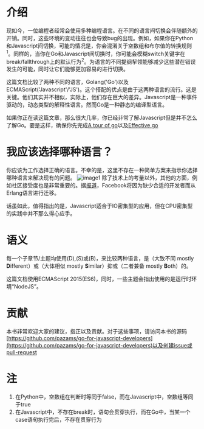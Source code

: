 # 介绍

现如今，一位编程者经常会使用多种编程语言。在不同的语言间切换会伴随额外的开销。同时，这些环境的变动往往也会导致bug的出现。例如，如果你在Python和Javascript间切换，可能的情况是，你会混淆关于空数组和布尔值的转换规则<sup>1</sup>。同样的，当你在Go和Javascript间切换时，你可能会模糊switch关键字在break/fallthrough上的默认行为<sup>2</sup>。为语言的不同提纲挈领能够减少这些潜在错误发生的可能，同时让它们能够更加容易的进行切换。

这篇文档比较了两种不同的语言，Golang('Go')以及ECMAScript('Javascript'/'JS')。这个搭配的优点是由于这两种语言的流行。这是关键。他们其实并不相似，实际上，他们存在巨大的差异。Javascript是一种事件驱动的，动态类型的解释性语言。然而Go是一种静态的编译型语言。

如果你正在读这篇文章，那么很大几率，你已经非常了解Javascript但是并不怎么了解Go。要是这样，确保你先完成[A tour of go](https://go.dev/tour/)以及[Effective go](https://golang.org/doc/effective_go.html)


# 我应该选择哪种语言？
你应该为工作选择正确的语言。不幸的是，这里不存在一种简单方案来指示你选择哪种语言来解决现有的问题。
![image1](http://www.pazams.com/Go-for-Javascript-Developers/images/science_art.png)
除了技术上的考量以外，其他的方面，例如社区接受度也是非常重要的。据[报道](http://highscalability.com/blog/2014/2/26/the-whatsapp-architecture-facebook-bought-for-19-billion.html)，Facebook将因为缺少合适的开发者而从Erlang语言进行迁移。

话虽如此，值得指出的是，Javascript适合于IO密集型的应用，但在CPU密集型的实践中并不那么得心应手。

# 语义
每一个子章节/主题均使用(D),(S)或(B)，来比较两种语言，是（大致不同 mostly <b>D</b>ifferent）或（大体相似 mostly <b>S</b>imilar）抑或（二者兼备 mostly <b>B</b>oth）的。

这篇文档使用ECMAScript 2015(ES6)，同时，一些主题会指出使用的是运行时环境“NodeJS”。

# 贡献
本书非常欢迎大家的建议，指正以及贡献。对于这些事项，请访问本书的源码[https://github.com/pazams/go-for-javascript-developers](https://github.com/pazams/go-for-javascript-developers)以及创建issue或pull-request

# 注
1. 在Python中，空数组在判断时等同于false，而在Javascript中，空数组等同于true
2. 在Javascript中，不存在break时，语句会贯穿执行，而在Go中，当某一个case语句执行完后，不存在贯穿行为
